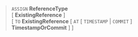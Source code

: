 > `ASSIGN` **ReferenceType** <br>
      \[ **ExistingReference** \] <br>
      \[ `TO` **ExistingReference** \[ `AT` \[ `TIMESTAMP` | `COMMIT` \] **TimestampOrCommit** \] \]